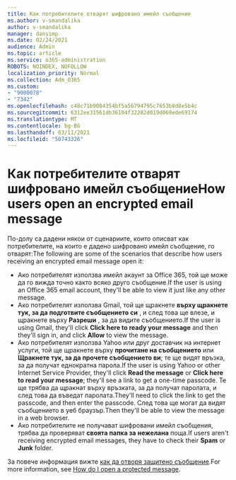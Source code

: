 ```yaml
---
title: Как потребителите отварят шифровано имейл съобщение
ms.author: v-smandalika
author: v-smandalika
manager: dansimp
ms.date: 02/24/2021
audience: Admin
ms.topic: article
ms.service: o365-administration
ROBOTS: NOINDEX, NOFOLLOW
localization_priority: Normal
ms.collection: Adm_O365
ms.custom:
- "9000078"
- "7342"
ms.openlocfilehash: c48c71b9084354bf5a56794795c7653b8d8e5b4c
ms.sourcegitcommit: 6312ee31561db36104f32282d019d069ede69174
ms.translationtype: MT
ms.contentlocale: bg-BG
ms.lasthandoff: 03/11/2021
ms.locfileid: "50743326"
---
```

# <a name="how-users-open-an-encrypted-email-message"></a><span data-ttu-id="1a735-102">Как потребителите отварят шифровано имейл съобщение</span><span class="sxs-lookup"><span data-stu-id="1a735-102">How users open an encrypted email message</span></span>

<span data-ttu-id="1a735-103">По-долу са дадени някои от сценариите, които описват как потребителите, на които е дадено шифровано имейл съобщение, го отварят:</span><span class="sxs-lookup"><span data-stu-id="1a735-103">The following are some of the scenarios that describe how users receiving an encrypted email message open it:</span></span>

- <span data-ttu-id="1a735-104">Ако потребителят използва имейл акаунт за Office 365, той ще може да го вижда точно както всяко друго съобщение.</span><span class="sxs-lookup"><span data-stu-id="1a735-104">If the user is using an Office 365 email account, they'll be able to view it just like any other message.</span></span>
- <span data-ttu-id="1a735-105">Ако потребителят използва Gmail, той ще щракнете **върху щракнете тук, за да подготвите съобщението си** , и след това ще влезе, и щракнете върху **Разреши** , за да видите съобщението.</span><span class="sxs-lookup"><span data-stu-id="1a735-105">If the user is using Gmail, they'll click **Click here to ready your message** and then they'll sign in, and click **Allow** to view the message.</span></span>
- <span data-ttu-id="1a735-106">Ако потребителят използва Yahoo или друг доставчик на интернет услуги, той ще щракнете върху **прочитане на съобщението** или **Щракнете тук, за да прочете съобщението ви**; те ще видят връзка, за да получат еднократна парола.</span><span class="sxs-lookup"><span data-stu-id="1a735-106">If the user is using Yahoo or other Internet Service Provider, they'll click **Read the message** or **Click here to read your message**; they'll see a link to get a one-time passcode.</span></span> <span data-ttu-id="1a735-107">Те ще трябва да щракнат върху връзката, за да получат паролата, и след това да въведат паролата.</span><span class="sxs-lookup"><span data-stu-id="1a735-107">They'll need to click the link to get the passcode, and then enter the passcode.</span></span> <span data-ttu-id="1a735-108">След това ще могат да видят съобщението в уеб браузър.</span><span class="sxs-lookup"><span data-stu-id="1a735-108">Then they'll be able to view the message in a web browser.</span></span>
- <span data-ttu-id="1a735-109">Ако потребителите не получават шифровани имейл съобщения, трябва да проверяват **своята папка за** **нежелана** поща.</span><span class="sxs-lookup"><span data-stu-id="1a735-109">If users aren't receiving encrypted email messages, they have to check their **Spam** or **Junk** folder.</span></span>

<span data-ttu-id="1a735-110">За повече информация вижте [как да отворя защитено съобщение](https://support.microsoft.com/topic/how-do-i-open-a-protected-message-1157a286-8ecc-4b1e-ac43-2a608fbf3098).</span><span class="sxs-lookup"><span data-stu-id="1a735-110">For more information, see [How do I open a protected message](https://support.microsoft.com/topic/how-do-i-open-a-protected-message-1157a286-8ecc-4b1e-ac43-2a608fbf3098).</span></span>